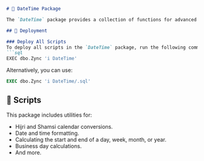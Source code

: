 ```markdown
# 📅 DateTime Package

The `DateTime` package provides a collection of functions for advanced date and time manipulations.

## 🚀 Deployment

### Deploy All Scripts
To deploy all scripts in the `DateTime` package, run the following command:
```sql
EXEC dbo.Zync 'i DateTime'
```
Alternatively, you can use:
```sql
EXEC dbo.Zync 'i DateTime/.sql'
```

## 📜 Scripts

This package includes utilities for:
- Hijri and Shamsi calendar conversions.
- Date and time formatting.
- Calculating the start and end of a day, week, month, or year.
- Business day calculations.
- And more.
```